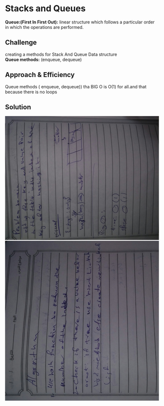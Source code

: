 # Stacks and Queues
<!-- Short summary or background information -->
**Queue:(First In First Out):** linear structure which follows a particular order in which the operations are performed.
## Challenge
<!-- Description of the challenge -->
creating a methods for Stack And Queue Data structure<br />
**Queue methods:** (enqueue, dequeue)

## Approach & Efficiency
<!-- What approach did you take? Why? What is the Big O space/time for this approach? -->

Queue methods ( enqueue, dequeue)) tha BIG O is O(1) for all.and that because there is no loops<br />

## Solution
![whiteboard images](../../../assets/hashtable/HT1.jpg)
![whiteboard images](../../../assets/hashtable/HT2.jpg)

